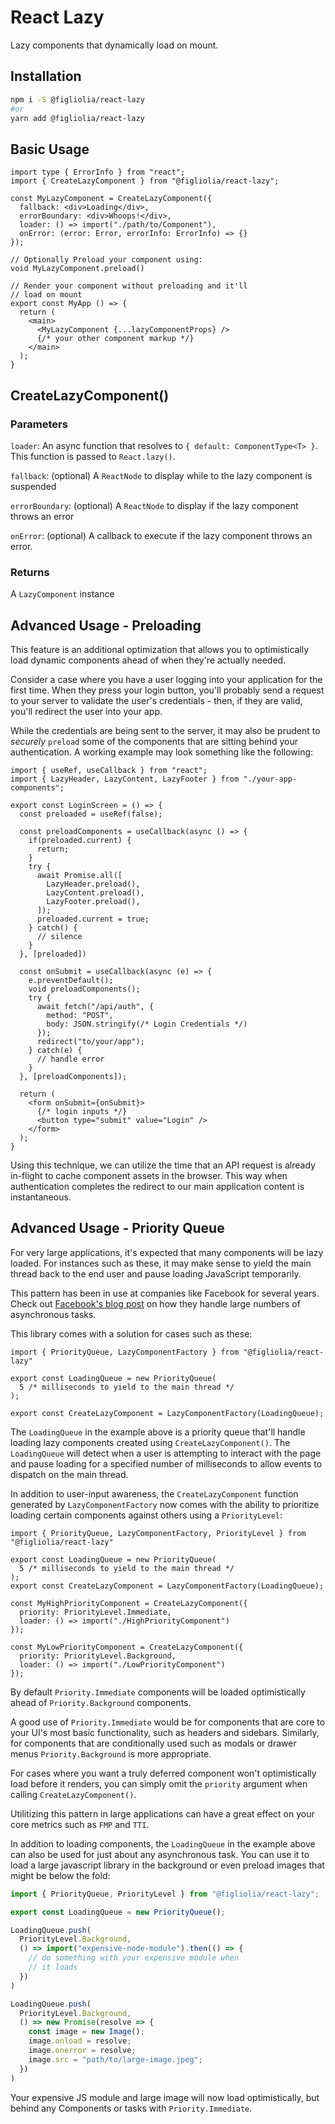 # React Lazy
Lazy components that dynamically load on mount. 

## Installation 
```bash
npm i -S @figliolia/react-lazy
#or
yarn add @figliolia/react-lazy
```

## Basic Usage
```tsx
import type { ErrorInfo } from "react";
import { CreateLazyComponent } from "@figliolia/react-lazy";

const MyLazyComponent = CreateLazyComponent({
  fallback: <div>Loading</div>, 
  errorBoundary: <div>Whoops!</div>,
  loader: () => import("./path/to/Component"),
  onError: (error: Error, errorInfo: ErrorInfo) => {}
});

// Optionally Preload your component using:
void MyLazyComponent.preload()

// Render your component without preloading and it'll
// load on mount
export const MyApp () => {
  return (
    <main>
      <MyLazyComponent {...lazyComponentProps} />
      {/* your other component markup */}
    </main>
  );
}
```

## CreateLazyComponent()
### Parameters
`loader`: An async function that resolves to `{ default: ComponentType<T> }`. This function is passed to `React.lazy()`.

`fallback`: (optional) A `ReactNode` to display while to the lazy component is suspended

`errorBoundary`: (optional) A `ReactNode` to display if the lazy component throws an error

`onError`: (optional) A callback to execute if the lazy component throws an error.

### Returns
A `LazyComponent` instance

## Advanced Usage - Preloading
This feature is an additional optimization that allows you to optimistically load dynamic components ahead of when they're actually needed.

Consider a case where you have a user logging into your application for the first time. When they press your login button, you'll probably send a request to your server to validate the user's credentials - then, if they are valid, you'll redirect the user into your app.

While the credentials are being sent to the server, it may also be prudent to *securely* `preload` some of the components that are sitting behind your authentication. A working example may look something like the following:

```tsx
import { useRef, useCallback } from "react";
import { LazyHeader, LazyContent, LazyFooter } from "./your-app-components";

export const LoginScreen = () => {
  const preloaded = useRef(false);

  const preloadComponents = useCallback(async () => {
    if(preloaded.current) {
      return;
    }
    try {
      await Promise.all([
        LazyHeader.preload(),
        LazyContent.preload(),
        LazyFooter.preload(),
      ]);
      preloaded.current = true;
    } catch() {
      // silence
    }
  }, [preloaded])

  const onSubmit = useCallback(async (e) => {
    e.preventDefault();
    void preloadComponents();
    try {
      await fetch("/api/auth", {
        method: "POST",
        body: JSON.stringify(/* Login Credentials */)
      });
      redirect("to/your/app");
    } catch(e) {
      // handle error
    }
  }, [preloadComponents]);

  return (
    <form onSubmit={onSubmit}>
      {/* login inputs */}
      <button type="submit" value="Login" />
    </form>
  );
}
```
Using this technique, we can utilize the time that an API request is already in-flight to cache component assets in the browser. This way when authentication completes the redirect to our main application content is instantaneous.

## Advanced Usage - Priority Queue
For very large applications, it's expected that many components will be lazy loaded. For instances such as these, it may make sense to yield the main thread back to the end user and pause loading JavaScript temporarily.

This pattern has been in use at companies like Facebook for several years. Check out [Facebook's blog post](https://engineering.fb.com/2019/04/22/developer-tools/isinputpending-api/) on how they handle large numbers of asynchronous tasks.

This library comes with a solution for cases such as these:
```tsx
import { PriorityQueue, LazyComponentFactory } from "@figliolia/react-lazy"

export const LoadingQueue = new PriorityQueue(
  5 /* milliseconds to yield to the main thread */
);

export const CreateLazyComponent = LazyComponentFactory(LoadingQueue);
```

The `LoadingQueue` in the example above is a priority queue that'll handle loading lazy components created using `CreateLazyComponent()`. The `LoadingQueue` will detect when a user is attempting to interact with the page and pause loading for a specified number of milliseconds to allow events to dispatch on the main thread.

In addition to user-input awareness, the `CreateLazyComponent` function generated by `LazyComponentFactory` now comes with the ability to prioritize loading certain components against others using a `PriorityLevel`:

```tsx
import { PriorityQueue, LazyComponentFactory, PriorityLevel } from "@figliolia/react-lazy"

export const LoadingQueue = new PriorityQueue(
  5 /* milliseconds to yield to the main thread */
);
export const CreateLazyComponent = LazyComponentFactory(LoadingQueue);

const MyHighPriorityComponent = CreateLazyComponent({
  priority: PriorityLevel.Immediate,
  loader: () => import("./HighPriorityComponent")
});

const MyLowPriorityComponent = CreateLazyComponent({
  priority: PriorityLevel.Background,
  loader: () => import("./LowPriorityComponent")
});
```

By default `Priority.Immediate` components will be loaded optimistically ahead of `Priority.Background` components.

A good use of `Priority.Immediate` would be for components that are core to your UI's most basic functionality, such as headers and sidebars. Similarly, for components that are conditionally used such as modals or drawer menus `Priority.Background` is more appropriate.

For cases where you want a truly deferred component won't optimistically load before it renders, you can simply omit the `priority` argument when calling `CreateLazyComponent()`.

Utilitizing this pattern in large applications can have a great effect on your core metrics such as `FMP` and `TTI`.

In addition to loading components, the `LoadingQueue` in the example above can also be used for just about any asynchronous task. You can use it to load a large javascript library in the background or even preload images that might be below the fold:

```typescript
import { PriorityQueue, PriorityLevel } from "@figliolia/react-lazy";

export const LoadingQueue = new PriorityQueue();

LoadingQueue.push(
  PriorityLevel.Background,
  () => import("expensive-node-module").then(() => {
    // do something with your expensive module when
    // it loads
  })
)

LoadingQueue.push(
  PriorityLevel.Background,
  () => new Promise(resolve => {
    const image = new Image();
    image.onload = resolve;
    image.onerror = resolve;
    image.src = "path/to/large-image.jpeg";
  })
)
```

Your expensive JS module and large image will now load optimistically, but behind any Components or tasks with `Priority.Immediate`.